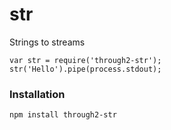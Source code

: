 str
===

Strings to streams

```
var str = require('through2-str');
str('Hello').pipe(process.stdout);
```

### Installation
```
npm install through2-str
```
